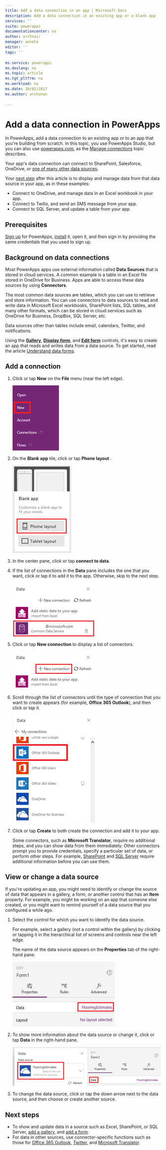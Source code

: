 ```yaml
---
title: Add a data connection in an app | Microsoft Docs
description: Add a data connection in an existing app or a blank app
services: ''
suite: powerapps
documentationcenter: na
author: archnair
manager: anneta
editor: ''
tags: ''

ms.service: powerapps
ms.devlang: na
ms.topic: article
ms.tgt_pltfrm: na
ms.workload: na
ms.date: 10/02/2017
ms.author: archanan

---
```

# Add a data connection in PowerApps
In PowerApps, add a data connection to an existing app or to an app that you're building from scratch. In this topic, you use PowerApps Studio, but you can also use [powerapps.com](https://web.powerapps.com), as the [Manage connections](../add-manage-connections.md) topic describes.

Your app's data connection can connect to SharePoint, Salesforce, OneDrive, or [one of many other data sources](../connections-list.md).

Your [next step](#next-steps) after this article is to display and manage data from that data source in your app, as in these examples:

* Connect to OneDrive, and manage data in an Excel workbook in your app.
* Connect to Twilio, and send an SMS message from your app.
* Connect to SQL Server, and update a table from your app.

## Prerequisites
[Sign up](../signup-for-powerapps.md) for PowerApps, [install](http://aka.ms/powerappsinstall) it, open it, and then sign in by providing the same credentials that you used to sign up.

## Background on data connections
Most PowerApps apps use external information called **Data Sources** that is stored in cloud services. A common example is a table in an Excel file stored in OneDrive for Business. Apps are able to access these data sources by using **Connectors**.

The most common data sources are tables, which you can use to retrieve and store information. You can use connectors to data sources to read and write data in Microsoft Excel workbooks, SharePoint lists, SQL tables, and many other formats, which can be stored in cloud services such as OneDrive for Business, DropBox, SQL Server, etc.

Data sources other than tables include email, calendars, Twitter, and notifications.

Using the **[Gallery](../controls/control-gallery.md)**, **[Display form](../controls/control-form-detail.md)**, and **[Edit form](../controls/control-form-detail.md)** controls, it's easy to create an app that reads and writes data from a data source. To get started, read the article [Understand data forms](../working-with-forms.md).

## Add a connection
1. Click or tap **New** on the **File** menu (near the left edge).

    ![New option on the File menu](./media/add-data-connection/file-new.png)

2. On the **Blank app** tile, click or tap **Phone layout** .

    ![Create an app from scratch](./media/add-data-connection/blank-app.png)

3. In the center pane, click or tap **connect to data**.

4. If the list of connections in the **Data** pane includes the one that you want, click or tap it to add it to the app. Otherwise, skip to the next step.

    ![Add data source](./media/add-data-connection/choose-existing-connections.png)

5. Click or tap **New connection** to display a list of connectors.

    ![Add connection](./media/add-data-connection/new-connection.png)

6. Scroll through the list of connectors until the type of connection that you want to create appears (for example, **Office 365 Outlook**), and then click or tap it.

    ![Choose connection](./media/add-data-connection/choose-connection.png)

7. Click or tap **Create** to both create the connection and add it to your app.

    Some connectors, such as **Microsoft Translator**, require no additional steps, and you can show data from them immediately. Other connectors prompt you to provide credentials, specify a particular set of data, or perform other steps. For example, [SharePoint](../connections/connection-sharepoint-online.md) and [SQL Server](../connections/connection-azure-sqldatabase.md) require additional information before you can use them.

## View or change a data source
If you're updating an app, you might need to identify or change the source of data that appears in a gallery, a form, or another control that has an **Item** property. For example, you might be working on an app that someone else created, or you might want to remind yourself of a data source that you configured a while ago.

1. Select the control for which you want to identify the data source.

    For example, select a gallery (not a control within the gallery) by clicking or tapping it in the hierarchical list of screens and controls near the left edge.

    The name of the data source appears on the **Properties** tab of the right-hand pane.

    ![Data source on Properties tab](./media/add-data-connection/properties-tab.png)

2. To show more information about the data source or change it, click or tap **Data** in the right-hand pane.

    ![Data pane](./media/add-data-connection/data-pane.png)

3. To change the data source, click or tap the down arrow next to the data source, and then choose or create another source.

## Next steps
* To show and update data in a source such as Excel, SharePoint, or SQL Server, [add a gallery](../add-gallery.md), and [add a form](../add-form.md).
* For data in other sources, use connector-specific functions such as those for [Office 365 Outlook](../connections/connection-office365-outlook.md), [Twitter](../connections/connection-twitter.md), and [Microsoft Translator](../connections/connection-microsoft-translator.md).
